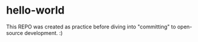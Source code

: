 # hello-world
This REPO was created as practice before diving into "committing" to open-source development.
:)
